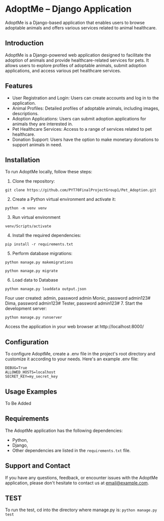 # AdoptMe – Django Application
AdoptMe is a Django-based application that enables users to browse adoptable animals and offers 
various services related to animal healthcare.
## Introduction
AdoptMe is a Django-powered web application designed to facilitate the adoption of animals and 
provide healthcare-related services for pets. It allows users to explore profiles of adoptable animals, 
submit adoption applications, and access various pet healthcare services.
## Features
- User Registration and Login: Users can create accounts and log in to the application.
- Animal Profiles: Detailed profiles of adoptable animals, including images, descriptions.
- Adoption Applications: Users can submit adoption applications for animals they are interested in.
- Pet Healthcare Services: Access to a range of services related to pet healthcare.
- Donation Support: Users have the option to make monetary donations to support animals in need.
## Installation
To run AdoptMe locally, follow these steps:
1. Clone the repository:
```
git clone https://github.com/PYT70FinalProjectGroup1/Pet_Adoption.git
```
2. Create a Python virtual environment and activate it:
```
python -m venv venv
```
3. Run virtual environment
```
venv/Scripts/activate
```
4. Install the required dependencies:
```
pip install -r requirements.txt
```
5. Perform database migrations:
```
python manage.py makemigrations
```
```
python manage.py migrate
```
6. Load data to Database
```
python manage.py loaddata output.json
```
Four user created: 
admin, password admin
Monic, password admin123#
Dima, password admin123#
Tester, password admin123#
7. Start the development server:
```
python manage.py runserver
```
Access the application in your web browser at http://localhost:8000/

## Configuration
To configure AdoptMe, create a .env file in the project's root directory and customize it according to 
your needs. Here's an example .env file:
```
DEBUG=True
ALLOWED_HOSTS=localhost
SECRET_KEY=my_secret_key
```

## Usage Examples
To Be Added
## Requirements
The AdoptMe application has the following dependencies:
- Python,
- Django,
- Other dependencies are listed in the `requirements.txt` file.
## Support and Contact
If you have any questions, feedback, or encounter issues with the AdoptMe application, please 
don't hesitate to contact us at email@example.com.
## TEST
To run the test, cd into the directory where manage.py is:
```python manage.py test```
